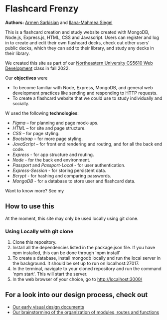 # Flashcard Frenzy

**Authors:** [Armen Sarkisian](https://github.com/arm2349) and [Ilana-Mahmea Siegel](https://github.com/m-siegel/)

This is a flashcard creation and study website created with MongoDB, Node.js, Express.js, HTML, CSS and Javascript.
Users can register and log in to create and edit their own flashcard decks, check out other users' public decks, which they can add to their library, and study any decks in their library.

We created this site as part of our [Northeastern University CS5610 Web Development](https://johnguerra.co/classes/webDevelopment_fall_2022/) class in fall 2022.

Our **objectives** were

- To become familiar with Node, Express, MongoDB, and general web development practices like sending and responding to HTTP requests.
- To create a flashcard website that we could use to study individually and socially.

W used the following **technologies**:

- _Figma_ – for planning and page mock-ups.
- _HTML_ – for site and page structure.
- _CSS_ – for page styling.
- _Bootstrap_ – for more page styling.
- _JavaScript_ – for front end rendering and routing, and for all the back end code.
- _Express_ - for app structure and routing.
- _Node_ - for the back end environment.
- _Passport_ and _Passport-Local_ - for user authentication.
- _Express-Session_ - for storing persistent data.
- _Bcrypt_ - for hashing and comparing passwords.
- _MongoDB_ - for a database to store user and flashcard data.

Want to know more? See my

## How to use this

At the moment, this site may only be used locally using git clone.

### Using Locally with git clone

1. Clone this repository.
2. Install all the dependencies listed in the package.json file. If you have npm installed, this can be done through 'npm install'
3. To create a database, install mongodb locally and run the local server in the background. It should be set up to run on localhost:27017.
4. In the terminal, navigate to your cloned repository and run the command 'npm start'. This will start the server.
5. In the web browser of your choice, go to [http://localhost:3000/](http://localhost:3000/)

## For a look into our design process, check out
- [Our early visual design documents](https://drive.google.com/file/d/1HmAm91xn3q6zwJUTtpU_qo1F2rrK3mAL/view?usp=sharing)
- [Our brainstorming of the organization of modules, routes and functions](https://drive.google.com/file/d/1pVqPjIFLGXW6LBXxO3TMZGAiOlnAKDpG/view?usp=sharing)
